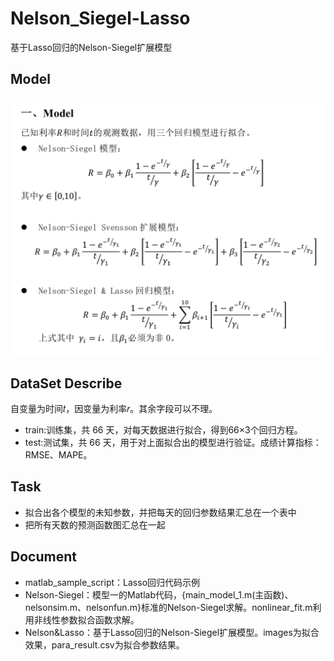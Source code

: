 # Nelson_Siegel-Lasso
基于Lasso回归的Nelson-Siegel扩展模型
## Model
![image](https://github.com/Aplicity/Nelson_Siegel-Lasso/blob/master/model_fig.png)
## DataSet Describe
 自变量为时间𝑡，因变量为利率𝑟。其余字段可以不理。
 * train:训练集，共 66 天，对每天数据进行拟合，得到66×3个回归方程。 
 * test:测试集，共 66 天，用于对上面拟合出的模型进行验证。成绩计算指标：RMSE、MAPE。

## Task
 * 拟合出各个模型的未知参数，并把每天的回归参数结果汇总在一个表中
 * 把所有天数的预测函数图汇总在一起

## Document
 * matlab_sample_script：Lasso回归代码示例
 * Nelson-Siegel：模型一的Matlab代码，{main_model_1.m(主函数)、nelsonsim.m、nelsonfun.m}标准的Nelson-Siegel求解。nonlinear_fit.m利用非线性参数拟合函数求解。
 * Nelson&Lasso：基于Lasso回归的Nelson-Siegel扩展模型。images为拟合效果，para_result.csv为拟合参数结果。
